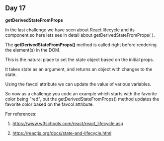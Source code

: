 ## Day 17

**getDerivedStateFromProps**

In the last challenge we have seen about React lifecycle and its component.so here lets see 
in detail about getDerivedStateFromProps( ).

The **getDerivedStateFromProps()** method is called right before rendering the
element(s) in the DOM.

This is the natural place to set the state object based on the initial props.

It takes state as an argument, and  returns an object with changes to the state.

Using the favcol attribute we can update the value of various variables.

So now as a challenge you code an example which starts with the favorite color being "red",
but the getDerivedStateFromProps() method updates the favorite color based on 
the favcol attribute.

For references:

1. https://www.w3schools.com/react/react_lifecycle.asp

2. https://reactjs.org/docs/state-and-lifecycle.html
